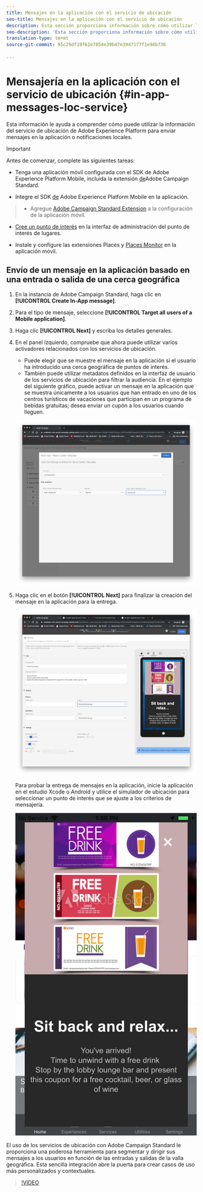 ```yaml
---
title: Mensajes en la aplicación con el servicio de ubicación
seo-title: Mensajes en la aplicación con el servicio de ubicación
description: Esta sección proporciona información sobre cómo utilizar la mensajería push en Campaign Standard con mensajes en la aplicación en Campaign Standard.
seo-description: 'Esta sección proporciona información sobre cómo utilizar la "mensajería push en Campaign Standard" con mensajes en la aplicación en Campaign Standard. '
translation-type: tm+mt
source-git-commit: 95c29df19f61e7854e39b47e39471f7f1e94b736

---
```



# Mensajería en la aplicación con el servicio de ubicación {#in-app-messages-loc-service}

Esta información le ayuda a comprender cómo puede utilizar la información del servicio de ubicación de Adobe Experience Platform para enviar mensajes en la aplicación o notificaciones locales.

>[!IMPORTANT]
>
>Antes de comenzar, complete las siguientes tareas:
>
>* Tenga una aplicación móvil configurada con el SDK de Adobe Experience Platform Mobile, incluida la extensión [de](https://aep-sdks.gitbook.io/docs/using-mobile-extensions/adobe-campaign-standard)Adobe Campaign Standard.
   >
   >
* Integre el SDK [de](https://aep-sdks.gitbook.io/docs/getting-started/get-the-sdk) Adobe Experience Platform Mobile en la aplicación.
>* Agregue [Adobe Campaign Standard Extension](https://aep-sdks.gitbook.io/docs/using-mobile-extensions/adobe-campaign-standard) a la configuración de la aplicación móvil.
   >
   >
* [Cree un punto de interés](/help/poi-mgmt-ui/create-a-poi-ui.md) en la interfaz de administración del punto de interés de lugares.
   >
   >
* Instale y configure las extensiones [](/help/places-ext-aep-sdks/places-extension/places-extension.md) Places y [Places Monitor](/help/places-ext-aep-sdks/places-monitor-extension/places-monitor-extension.md) en la aplicación móvil.


## Envío de un mensaje en la aplicación basado en una entrada o salida de una cerca geográfica

1. En la instancia de Adobe Campaign Standard, haga clic en **[!UICONTROL Create In-App message]**.
2. Para el tipo de mensaje, seleccione **[!UICONTROL Target all users of a Mobile application]**.
3. Haga clic **[!UICONTROL Next]** y escriba los detalles generales.
4. En el panel izquierdo, compruebe que ahora puede utilizar varios activadores relacionados con los servicios de ubicación.

   * Puede elegir que se muestre el mensaje en la aplicación si el usuario ha introducido una cerca geográfica de puntos de interés.
   * También puede utilizar metadatos definidos en la interfaz de usuario de los servicios de ubicación para filtrar la audiencia.
   En el ejemplo del siguiente gráfico, puede activar un mensaje en la aplicación que se muestra únicamente a los usuarios que han entrado en uno de los centros turísticos de vacaciones que participan en un programa de bebidas gratuitas; desea enviar un cupón a los usuarios cuando lleguen.

   !["Metadatos de lugares de mensajes en la aplicación"](/help/assets/last-entered-vacation.png)

5. Haga clic en el botón **[!UICONTROL Next]** para finalizar la creación del mensaje en la aplicación para la entrega.

   !["crear un evento"](/help/assets/prepare-ACS.png)

   Para probar la entrega de mensajes en la aplicación, inicie la aplicación en el estudio Xcode o Android y utilice el simulador de ubicación para seleccionar un punto de interés que se ajuste a los criterios de mensajería.

   !["cupón de bebida"](/help/assets/drink-coupon-on-app.png)


El uso de los servicios de ubicación con Adobe Campaign Standard le proporciona una poderosa herramienta para segmentar y dirigir sus mensajes a los usuarios en función de las entradas y salidas de la valla geográfica. Esta sencilla integración abre la puerta para crear casos de uso más personalizados y contextuales.

>[!VIDEO](https://www.youtube.com/watch?v=ikiTTQw9c-o)